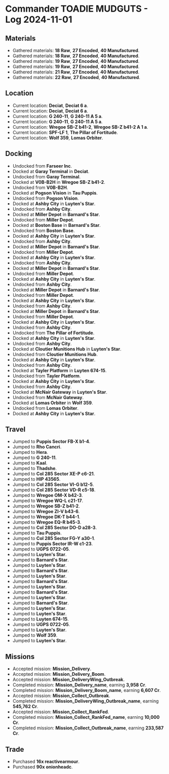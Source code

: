 # Commander TOADIE MUDGUTS - Log 2024-11-01

## Materials
- Gathered materials: **18 Raw**, **27 Encoded**, **40 Manufactured**.
- Gathered materials: **18 Raw**, **27 Encoded**, **40 Manufactured**.
- Gathered materials: **19 Raw**, **27 Encoded**, **40 Manufactured**.
- Gathered materials: **19 Raw**, **27 Encoded**, **40 Manufactured**.
- Gathered materials: **21 Raw**, **27 Encoded**, **40 Manufactured**.
- Gathered materials: **22 Raw**, **27 Encoded**, **40 Manufactured**.

## Location
- Current location: **Deciat**, **Deciat 6 a**.
- Current location: **Deciat**, **Deciat 6 a**.
- Current location: **G 240-11**, **G 240-11 A 5 a**.
- Current location: **G 240-11**, **G 240-11 A 5 a**.
- Current location: **Wregoe SB-Z b41-2**, **Wregoe SB-Z b41-2 A 1 a**.
- Current location: **SPF-LF 1**, **The Pillar of Fortitude**.
- Current location: **Wolf 359**, **Lomas Orbiter**.

## Docking
- Undocked from **Farseer Inc**.
- Docked at **Garay Terminal** in **Deciat**.
- Undocked from **Garay Terminal**.
- Docked at **V0B-B2H** in **Wregoe SB-Z b41-2**.
- Undocked from **V0B-B2H**.
- Docked at **Pogson Vision** in **Tau Puppis**.
- Undocked from **Pogson Vision**.
- Docked at **Ashby City** in **Luyten's Star**.
- Undocked from **Ashby City**.
- Docked at **Miller Depot** in **Barnard's Star**.
- Undocked from **Miller Depot**.
- Docked at **Boston Base** in **Barnard's Star**.
- Undocked from **Boston Base**.
- Docked at **Ashby City** in **Luyten's Star**.
- Undocked from **Ashby City**.
- Docked at **Miller Depot** in **Barnard's Star**.
- Undocked from **Miller Depot**.
- Docked at **Ashby City** in **Luyten's Star**.
- Undocked from **Ashby City**.
- Docked at **Miller Depot** in **Barnard's Star**.
- Undocked from **Miller Depot**.
- Docked at **Ashby City** in **Luyten's Star**.
- Undocked from **Ashby City**.
- Docked at **Miller Depot** in **Barnard's Star**.
- Undocked from **Miller Depot**.
- Docked at **Ashby City** in **Luyten's Star**.
- Undocked from **Ashby City**.
- Docked at **Miller Depot** in **Barnard's Star**.
- Undocked from **Miller Depot**.
- Docked at **Ashby City** in **Luyten's Star**.
- Undocked from **Ashby City**.
- Undocked from **The Pillar of Fortitude**.
- Docked at **Ashby City** in **Luyten's Star**.
- Undocked from **Ashby City**.
- Docked at **Cloutier Munitions Hub** in **Luyten's Star**.
- Undocked from **Cloutier Munitions Hub**.
- Docked at **Ashby City** in **Luyten's Star**.
- Undocked from **Ashby City**.
- Docked at **Tayler Platform** in **Luyten 674-15**.
- Undocked from **Tayler Platform**.
- Docked at **Ashby City** in **Luyten's Star**.
- Undocked from **Ashby City**.
- Docked at **McNair Gateway** in **Luyten's Star**.
- Undocked from **McNair Gateway**.
- Docked at **Lomas Orbiter** in **Wolf 359**.
- Undocked from **Lomas Orbiter**.
- Docked at **Ashby City** in **Luyten's Star**.

## Travel
- Jumped to **Puppis Sector FB-X b1-4**.
- Jumped to **Rho Cancri**.
- Jumped to **Hera**.
- Jumped to **G 240-11**.
- Jumped to **Kaal**.
- Jumped to **Thadshe**.
- Jumped to **Col 285 Sector XE-P c6-21**.
- Jumped to **HIP 43565**.
- Jumped to **Col 285 Sector VI-G b12-5**.
- Jumped to **Col 285 Sector VD-R c5-18**.
- Jumped to **Wregoe OM-X b42-3**.
- Jumped to **Wregoe WQ-L c21-17**.
- Jumped to **Wregoe SB-Z b41-2**.
- Jumped to **Wregoe ZI-V b43-6**.
- Jumped to **Wregoe DK-T b44-1**.
- Jumped to **Wregoe EQ-R b45-3**.
- Jumped to **Col 285 Sector DO-D a28-3**.
- Jumped to **Tau Puppis**.
- Jumped to **Col 285 Sector FG-Y a30-1**.
- Jumped to **Puppis Sector IR-W c1-23**.
- Jumped to **UGPS 0722-05**.
- Jumped to **Luyten's Star**.
- Jumped to **Barnard's Star**.
- Jumped to **Luyten's Star**.
- Jumped to **Barnard's Star**.
- Jumped to **Luyten's Star**.
- Jumped to **Barnard's Star**.
- Jumped to **Luyten's Star**.
- Jumped to **Barnard's Star**.
- Jumped to **Luyten's Star**.
- Jumped to **Barnard's Star**.
- Jumped to **Luyten's Star**.
- Jumped to **Luyten's Star**.
- Jumped to **Luyten 674-15**.
- Jumped to **UGPS 0722-05**.
- Jumped to **Luyten's Star**.
- Jumped to **Wolf 359**.
- Jumped to **Luyten's Star**.

## Missions
- Accepted mission: **Mission_Delivery**.
- Accepted mission: **Mission_Delivery_Boom**.
- Accepted mission: **Mission_DeliveryWing_Outbreak**.
- Completed mission: **Mission_Delivery_name**, earning **3,958 Cr**.
- Completed mission: **Mission_Delivery_Boom_name**, earning **6,607 Cr**.
- Accepted mission: **Mission_Collect_Outbreak**.
- Completed mission: **Mission_DeliveryWing_Outbreak_name**, earning **545,762 Cr**.
- Accepted mission: **Mission_Collect_RankFed**.
- Completed mission: **Mission_Collect_RankFed_name**, earning **10,000 Cr**.
- Completed mission: **Mission_Collect_Outbreak_name**, earning **233,587 Cr**.

## Trade
- Purchased **16x reactivearmour**.
- Purchased **90x onionheadc**.

